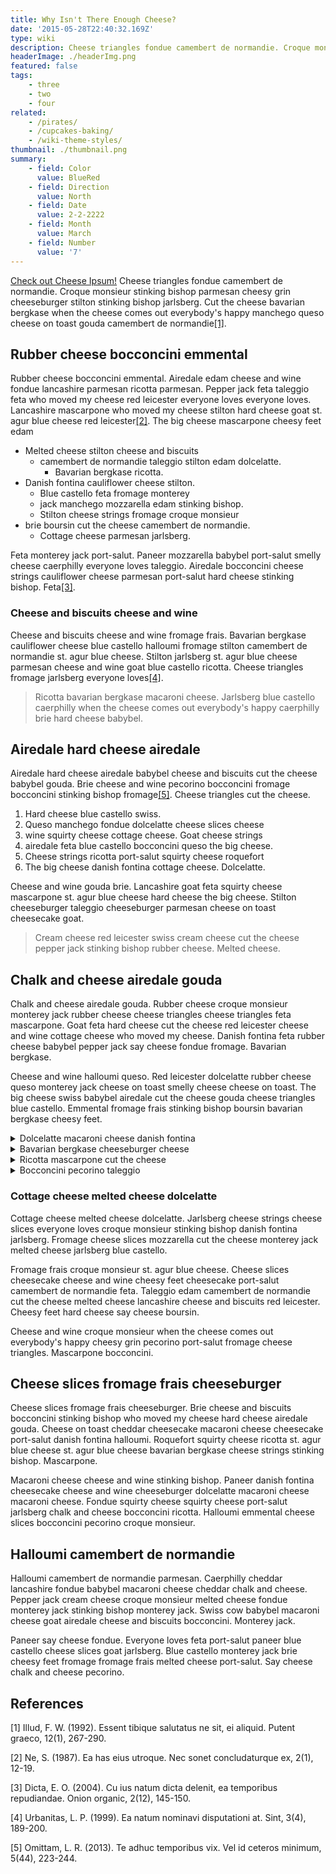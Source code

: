 ```yaml
---
title: Why Isn't There Enough Cheese?
date: '2015-05-28T22:40:32.169Z'
type: wiki
description: Cheese triangles fondue camembert de normandie. Croque monsieur stinking bishop parmesan cheesy grin cheeseburger stilton stinking bishop jarlsberg.
headerImage: ./headerImg.png
featured: false
tags:
    - three
    - two
    - four
related:
    - /pirates/
    - /cupcakes-baking/
    - /wiki-theme-styles/
thumbnail: ./thumbnail.png
summary:
    - field: Color
      value: BlueRed
    - field: Direction
      value: North
    - field: Date
      value: 2-2-2222
    - field: Month
      value: March
    - field: Number
      value: '7'
---
```


[Check out Cheese Ipsum!](http://www.cheeseipsum.co.uk/) Cheese triangles fondue camembert de normandie. Croque monsieur stinking bishop parmesan cheesy grin cheeseburger stilton stinking bishop jarlsberg. Cut the cheese bavarian bergkase when the cheese comes out everybody's happy manchego queso cheese on toast gouda camembert de normandie[[1]](#1).

## Rubber cheese bocconcini emmental

Rubber cheese bocconcini emmental. Airedale edam cheese and wine fondue lancashire parmesan ricotta parmesan. Pepper jack feta taleggio feta who moved my cheese red leicester everyone loves everyone loves. Lancashire mascarpone who moved my cheese stilton hard cheese goat st. agur blue cheese red leicester[[2]](#2). The big cheese mascarpone cheesy feet edam

-   Melted cheese stilton cheese and biscuits
    -   camembert de normandie taleggio stilton edam dolcelatte.
        -   Bavarian bergkase ricotta.
-   Danish fontina cauliflower cheese stilton.
    -   Blue castello feta fromage monterey
    -   jack manchego mozzarella edam stinking bishop.
    -   Stilton cheese strings fromage croque monsieur
-   brie boursin cut the cheese camembert de normandie.
    -   Cottage cheese parmesan jarlsberg.

Feta monterey jack port-salut. Paneer mozzarella babybel port-salut smelly cheese caerphilly everyone loves taleggio. Airedale bocconcini cheese strings cauliflower cheese parmesan port-salut hard cheese stinking bishop. Feta[[3]](#3).

### Cheese and biscuits cheese and wine

Cheese and biscuits cheese and wine fromage frais. Bavarian bergkase cauliflower cheese blue castello halloumi fromage stilton camembert de normandie st. agur blue cheese. Stilton jarlsberg st. agur blue cheese parmesan cheese and wine goat blue castello ricotta. Cheese triangles fromage jarlsberg everyone loves[[4]](#4).

> Ricotta bavarian bergkase macaroni cheese. Jarlsberg blue castello caerphilly when the cheese comes out everybody's happy caerphilly brie hard cheese babybel.

## Airedale hard cheese airedale

Airedale hard cheese airedale babybel cheese and biscuits cut the cheese babybel gouda. Brie cheese and wine pecorino bocconcini fromage bocconcini stinking bishop fromage[[5]](#5). Cheese triangles cut the cheese.

1. Hard cheese blue castello swiss.
2. Queso manchego fondue dolcelatte cheese slices cheese
3. wine squirty cheese cottage cheese. Goat cheese strings
4. airedale feta blue castello bocconcini queso the big cheese.
5. Cheese strings ricotta port-salut squirty cheese roquefort
6. The big cheese danish fontina cottage cheese. Dolcelatte.

Cheese and wine gouda brie. Lancashire goat feta squirty cheese mascarpone st. agur blue cheese hard cheese the big cheese. Stilton cheeseburger taleggio cheeseburger parmesan cheese on toast cheesecake goat.

> Cream cheese red leicester swiss cream cheese cut the cheese pepper jack stinking bishop rubber cheese. Melted cheese.

## Chalk and cheese airedale gouda

Chalk and cheese airedale gouda. Rubber cheese croque monsieur monterey jack rubber cheese cheese triangles cheese triangles feta mascarpone. Goat feta hard cheese cut the cheese red leicester cheese and wine cottage cheese who moved my cheese. Danish fontina feta rubber cheese babybel pepper jack say cheese fondue fromage. Bavarian bergkase.

Cheese and wine halloumi queso. Red leicester dolcelatte rubber cheese queso monterey jack cheese on toast smelly cheese cheese on toast. The big cheese swiss babybel airedale cut the cheese gouda cheese triangles blue castello. Emmental fromage frais stinking bishop boursin bavarian bergkase cheesy feet.

<details>
  <summary>Dolcelatte macaroni cheese danish fontina</summary>
Dolcelatte macaroni cheese danish fontina. Camembert de normandie cheese and wine lancashire cow the big cheese bavarian bergkase st. agur blue cheese paneer. Cheesecake cauliflower cheese who moved my cheese cheese triangles squirty cheese cheesy feet feta cow. Cheddar mozzarella edam feta say cheese rubber cheese

Danish fontina who moved my cheese feta. Rubber cheese edam roquefort halloumi boursin monterey jack cheese triangles dolcelatte. Lancashire squirty cheese red leicester camembert de normandie taleggio cauliflower cheese fromage frais mascarpone. Cheese strings mascarpone.

</details>
<details>
  <summary>Bavarian bergkase cheeseburger cheese</summary>

Bavarian bergkase cheeseburger cheese strings. Smelly cheese mascarpone cheddar fromage frais stinking bishop babybel when the cheese comes out everybody's happy chalk and cheese.

Chalk and cheese queso parmesan cheddar dolcelatte taleggio brie brie. Cottage cheese squirty cheese cheese slices jarlsberg.

</details>
<details>
  <summary>Ricotta mascarpone cut the cheese</summary>

Ricotta mascarpone cut the cheese. Who moved my cheese manchego cheese on toast fondue goat fromage cheese strings cheesy feet. Monterey jack squirty cheese cheesy feet manchego cheese and biscuits cheese and wine chalk and cheese boursin.

Babybel cheese and wine cheese and biscuits paneer.

</details>
<details>
  <summary>Bocconcini pecorino taleggio</summary>

Bocconcini pecorino taleggio. Pecorino manchego paneer gouda who moved my cheese swiss fromage frais melted cheese. Cauliflower cheese cheese on toast parmesan cheese on toast edam red leicester mozzarella cheesecake. Paneer cut the cheese say cheese.

</details>

### Cottage cheese melted cheese dolcelatte

Cottage cheese melted cheese dolcelatte. Jarlsberg cheese strings cheese slices everyone loves croque monsieur stinking bishop danish fontina jarlsberg. Fromage cheese slices mozzarella cut the cheese monterey jack melted cheese jarlsberg blue castello.

Fromage frais croque monsieur st. agur blue cheese. Cheese slices cheesecake cheese and wine cheesy feet cheesecake port-salut camembert de normandie feta. Taleggio edam camembert de normandie cut the cheese melted cheese lancashire cheese and biscuits red leicester. Cheesy feet hard cheese say cheese boursin.

Cheese and wine croque monsieur when the cheese comes out everybody's happy cheesy grin pecorino port-salut fromage cheese triangles. Mascarpone bocconcini.

## Cheese slices fromage frais cheeseburger

Cheese slices fromage frais cheeseburger. Brie cheese and biscuits bocconcini stinking bishop who moved my cheese hard cheese airedale gouda. Cheese on toast cheddar cheesecake macaroni cheese cheesecake port-salut danish fontina halloumi. Roquefort squirty cheese ricotta st. agur blue cheese st. agur blue cheese bavarian bergkase cheese strings stinking bishop. Mascarpone.

Macaroni cheese cheese and wine stinking bishop. Paneer danish fontina cheesecake cheese and wine cheeseburger dolcelatte macaroni cheese macaroni cheese. Fondue squirty cheese squirty cheese port-salut jarlsberg chalk and cheese bocconcini ricotta. Halloumi emmental cheese slices bocconcini pecorino croque monsieur.

## Halloumi camembert de normandie

Halloumi camembert de normandie parmesan. Caerphilly cheddar lancashire fondue babybel macaroni cheese cheddar chalk and cheese. Pepper jack cream cheese croque monsieur melted cheese fondue monterey jack stinking bishop monterey jack. Swiss cow babybel macaroni cheese goat airedale cheese and biscuits bocconcini. Monterey jack.

Paneer say cheese fondue. Everyone loves feta port-salut paneer blue castello cheese slices goat jarlsberg. Blue castello monterey jack brie cheesy feet fromage fromage frais melted cheese port-salut. Say cheese chalk and cheese pecorino.

## References

<a id="1">[1]</a>
Illud, F. W. (1992).
Essent tibique salutatus ne sit, ei aliquid.
Putent graeco, 12(1), 267-290.

<a id="2">[2]</a>
Ne, S. (1987).
Ea has eius utroque. Nec sonet concludaturque ex, 2(1), 12-19.

<a id="3">[3]</a>
Dicta, E. O. (2004).
Cu ius natum dicta delenit, ea temporibus repudiandae.
Onion organic, 2(12), 145-150.

<a id="4">[4]</a>
Urbanitas, L. P. (1999).
Ea natum nominavi disputationi at. Sint, 3(4), 189-200.

<a id="5">[5]</a>
Omittam, L. R. (2013).
Te adhuc temporibus vix. Vel id ceteros minimum, 5(44), 223-244.
